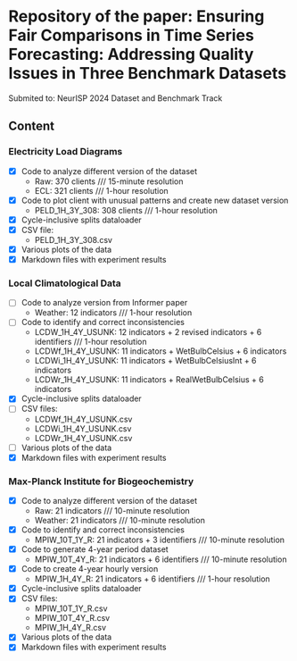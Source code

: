 # Repository of the paper: Ensuring Fair Comparisons in Time Series Forecasting: Addressing Quality Issues in Three Benchmark Datasets
Submited to: NeurISP 2024 Dataset and Benchmark Track

## Content

### Electricity Load Diagrams
 * [x] Code to analyze different version of the dataset
   * Raw: 370 clients /// 15-minute resolution
   * ECL: 321 clients /// 1-hour resolution 
 * [x] Code to plot client with unusual patterns and create new dataset version
   * PELD_1H_3Y_308: 308 clients /// 1-hour resolution
 * [x] Cycle-inclusive splits dataloader
 * [x] CSV file:
   * PELD_1H_3Y_308.csv
 * [x] Various plots of the data
 * [x] Markdown files with experiment results

### Local Climatological Data
 * [ ] Code to analyze version from Informer paper
   * Weather: 12 indicators /// 1-hour resolution
 * [ ] Code to identify and correct inconsistencies
   * LCDW_1H_4Y_USUNK: 12 indicators + 2 revised indicators + 6 identifiers /// 1-hour resolution
   * LCDWf_1H_4Y_USUNK: 11 indicators + WetBulbCelsius + 6 indicators
   * LCDWi_1H_4Y_USUNK: 11 indicators + WetBulbCelsiusInt + 6 indicators
   * LCDWr_1H_4Y_USUNK: 11 indicators + RealWetBulbCelsius + 6 indicators
 * [x] Cycle-inclusive splits dataloader
 * [ ] CSV files:
   * LCDWf_1H_4Y_USUNK.csv
   * LCDWi_1H_4Y_USUNK.csv
   * LCDWr_1H_4Y_USUNK.csv
 * [ ] Various plots of the data
 * [x] Markdown files with experiment results

### Max-Planck Institute for Biogeochemistry 
 * [x] Code to analyze different version of the dataset
   * Raw: 21 indicators /// 10-minute resolution
   * Weather: 21 indicators /// 10-minute resolution
 * [x] Code to identify and correct inconsistencies
   * MPIW_10T_1Y_R: 21 indicators + 3 identifiers /// 10-minute resolution
 * [x] Code to generate 4-year period dataset
   * MPIW_10T_4Y_R: 21 indicators + 6 identifiers /// 10-minute resolution
 * [x] Code to create 4-year hourly version
   * MPIW_1H_4Y_R: 21 indicators + 6 identifiers /// 1-hour resolution
 * [x] Cycle-inclusive splits dataloader
 * [x] CSV files:
   * MPIW_10T_1Y_R.csv
   * MPIW_10T_4Y_R.csv
   * MPIW_1H_4Y_R.csv
 * [x] Various plots of the data 
 * [x] Markdown files with experiment results